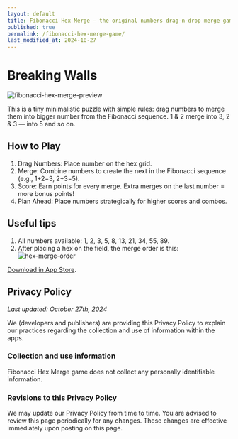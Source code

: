 ```yaml
---
layout: default
title: Fibonacci Hex Merge — the original numbers drag-n-drop merge game
published: true
permalink: /fibonacci-hex-merge-game/
last_modified_at: 2024-10-27
---
```

# Breaking Walls

![fibonacci-hex-merge-preview](https://github.com/user-attachments/assets/effe9fdb-433f-40f3-acc7-bc33f4f50925)


This is a tiny minimalistic puzzle with simple rules: drag numbers to merge them into bigger number from the Fibonacci sequence. 
1 & 2 merge into 3, 2 & 3 — into 5 and so on.


## How to Play

1. Drag Numbers: Place number on the hex grid.
2. Merge: Combine numbers to create the next in the Fibonacci sequence (e.g., 1+2=3, 2+3=5).
3. Score: Earn points for every merge. Extra merges on the last number = more bonus points!
4. Plan Ahead: Place numbers strategically for higher scores and combos.

## Useful tips

1. All numbers available: 1, 2, 3, 5, 8, 13, 21, 34, 55, 89.
2. After placing a hex on the field, the merge order is this:
![hex-merge-order](https://github.com/user-attachments/assets/00ff4614-0ccb-423c-8342-92d72828567f)


[Download in App Store]().

## Privacy Policy
_Last updated: October 27th, 2024_

We (developers and publishers)
are providing this Privacy Policy
to explain our practices regarding the collection and use of information within the apps.

### Collection and use information

Fibonacci Hex Merge game does not collect any personally identifiable information.

### Revisions to this Privacy Policy

We may update our Privacy Policy from time to time.
You are advised to review this page periodically for any changes.
These changes are effective immediately upon posting on this page.

